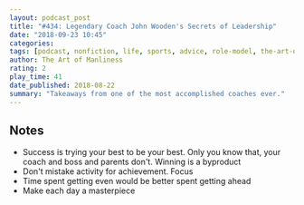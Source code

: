 ```yaml
---
layout: podcast_post
title: "#434: Legendary Coach John Wooden's Secrets of Leadership"
date: "2018-09-23 10:45"
categories:
tags: [podcast, nonfiction, life, sports, advice, role-model, the-art-of-manliness]
author: The Art of Manliness
rating: 2
play_time: 41
date_published: 2018-08-22
summary: "Takeaways from one of the most accomplished coaches ever."
---
```


## Notes

* Success is trying your best to be your best. Only you know that, your coach
and boss and parents don't. Winning is a byproduct
* Don't mistake activity for achievement. Focus
* Time spent getting even would be better spent getting ahead
* Make each day a masterpiece
